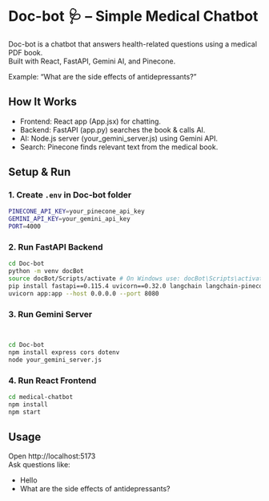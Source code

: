 # Doc-bot 🩺 – Simple Medical Chatbot

Doc-bot is a chatbot that answers health-related questions using a medical PDF book.  
Built with React, FastAPI, Gemini AI, and Pinecone.

Example: “What are the side effects of antidepressants?”

## How It Works
- Frontend: React app (App.jsx) for chatting.
- Backend: FastAPI (app.py) searches the book & calls AI.
- AI: Node.js server (your_gemini_server.js) using Gemini API.
- Search: Pinecone finds relevant text from the medical book.

## Setup & Run

### 1. Create `.env` in Doc-bot folder
 
```bash
PINECONE_API_KEY=your_pinecone_api_key
GEMINI_API_KEY=your_gemini_api_key
PORT=4000
```
### 2. Run FastAPI Backend

```bash
cd Doc-bot
python -m venv docBot
source docBot/Scripts/activate # On Windows use: docBot\Scripts\activate
pip install fastapi==0.115.4 uvicorn==0.32.0 langchain langchain-pinecone sentence-transformers==4.1.0 requests python-dotenv
uvicorn app:app --host 0.0.0.0 --port 8080


```
### 3. Run Gemini Server
```bash


cd Doc-bot
npm install express cors dotenv
node your_gemini_server.js

```

### 4. Run React Frontend

```bash
cd medical-chatbot
npm install
npm start

```

## Usage
Open http://localhost:5173  
Ask questions like:
- Hello
- What are the side effects of antidepressants?



